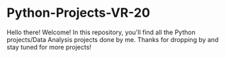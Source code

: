 # Python-Projects-VR-20
Hello there! Welcome! In this repository, you'll find all the Python projects/Data Analysis projects done by me. Thanks for dropping by and stay tuned for more projects!

